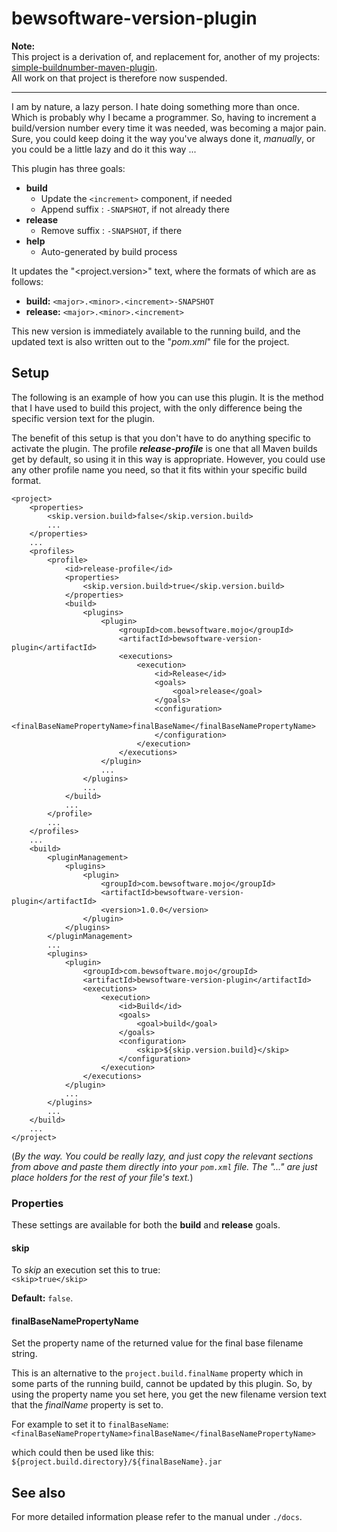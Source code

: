 # bewsoftware-version-plugin

**Note:**  
This project is a derivation of, and replacement for, another of my projects:  
[simple-buildnumber-maven-plugin][sbmp].  
All work on that project is therefore now suspended.

---

I am by nature, a lazy person.  I hate doing something more than once.  Which is 
probably why I became a programmer.  So, having to increment a build/version number 
every time it was needed, was becoming a major pain.  Sure, you could keep doing 
it the way you've always done it, _manually_, or you could be a little lazy and 
do it this way ...

This plugin has three goals:

- **build**
    - Update the `<increment>` component, if needed
    - Append suffix : `-SNAPSHOT`, if not already there
- **release**
    - Remove suffix : `-SNAPSHOT`, if there
- **help**
    - Auto-generated by build process

It updates the "&lt;project.version&gt;" text, where the formats of which are as 
follows:

- **build:** `<major>.<minor>.<increment>-SNAPSHOT`
- **release:** `<major>.<minor>.<increment>`

This new version is immediately available to the running build, and the updated
text is also written out to the "_pom.xml_" file for the project.


## Setup

The following is an example of how you can use this plugin.  It is the method that
I have used to build this project, with the only difference being the specific
version text for the plugin.

The benefit of this setup is that you don't have to do anything specific to activate
the plugin.  The profile **_release-profile_** is one that all Maven builds get
by default, so using it in this way is appropriate.  However, you could use any other
profile name you need, so that it fits within your specific build format.

```
<project>
    <properties>
        <skip.version.build>false</skip.version.build>
        ...
    </properties>
    ...
    <profiles>
        <profile>
            <id>release-profile</id>
            <properties>
                <skip.version.build>true</skip.version.build>
            </properties>
            <build>
                <plugins>                        
                    <plugin>                    
                        <groupId>com.bewsoftware.mojo</groupId>
                        <artifactId>bewsoftware-version-plugin</artifactId>
                        <executions>
                            <execution>
                                <id>Release</id>
                                <goals>
                                    <goal>release</goal>
                                </goals>
                                <configuration>
                                    <finalBaseNamePropertyName>finalBaseName</finalBaseNamePropertyName>
                                </configuration>
                            </execution>
                        </executions>
                    </plugin>
                    ...
                </plugins>
                ...
            </build>
            ...
        </profile>
        ...
    </profiles>
    ...
    <build>
        <pluginManagement>
            <plugins>                 
                <plugin>
                    <groupId>com.bewsoftware.mojo</groupId>
                    <artifactId>bewsoftware-version-plugin</artifactId>
                    <version>1.0.0</version>
                </plugin>
            </plugins>                 
        </pluginManagement>
        ...
        <plugins>
            <plugin>                    
                <groupId>com.bewsoftware.mojo</groupId>
                <artifactId>bewsoftware-version-plugin</artifactId>
                <executions>
                    <execution>
                        <id>Build</id>
                        <goals>
                            <goal>build</goal>
                        </goals>
                        <configuration>
                            <skip>${skip.version.build}</skip>
                        </configuration>
                    </execution>
                </executions>
            </plugin>
            ...
        </plugins>
        ...
    </build>
    ...
</project>

```

(_By the way. You could be really lazy, and just copy the relevant sections from above and paste them_
_directly into your `pom.xml` file.  The "..." are just place holders for the rest of your file's text._)


### Properties

These settings are available for both the **build** and **release** goals.

#### skip

To _skip_ an execution set this to true:  
`<skip>true</skip>`

**Default:** `false`.


#### finalBaseNamePropertyName

Set the property name of the returned value for the final base filename string.

This is an alternative to the `project.build.finalName` property which in some 
parts of the running build, cannot be updated by this plugin.  So, by using the 
property name you set here, you get the new filename version text that the 
_finalName_ property is set to.

For example to set it to `finalBaseName`:  
`<finalBaseNamePropertyName>finalBaseName</finalBaseNamePropertyName>`

which could then be used like this:  
`${project.build.directory}/${finalBaseName}.jar`

## See also

For more detailed information please refer to the manual under `./docs`.


[sbmp]:https://bewillcott.github.io/bewsoftware-version-plugin/
